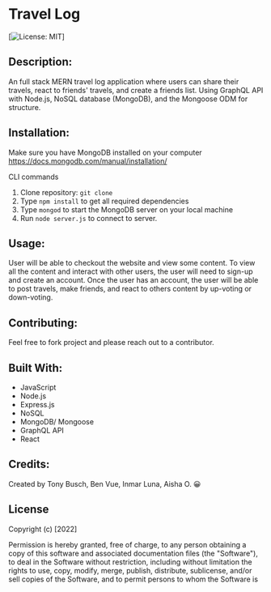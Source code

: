 # Travel Log

[![License: MIT](https://img.shields.io/badge/License-MIT-yellow.svg)]

## Description: 
An full stack MERN travel log application where users can share their travels, react to friends' travels, and create a friends list. Using GraphQL API with Node.js, NoSQL database (MongoDB), and the Mongoose ODM for structure. 

## Installation: 
Make sure you have MongoDB installed on your computer https://docs.mongodb.com/manual/installation/
 
CLI commands
1. Clone repository: `git clone` 
2. Type `npm install` to get all required dependencies
3. Type `mongod` to start the MongoDB server on your local machine
5. Run `node server.js` to connect to server.

## Usage:
User will be able to checkout the website and view some content. To view all the content and interact with other users, the user will need to sign-up and create an account. Once the user has an account, the user will be able to post travels, make friends, and react to others content by up-voting or down-voting. 


## Contributing:
Feel free to fork project and please reach out to a contributor.

## Built With:
* JavaScript
* Node.js
* Express.js
* NoSQL
* MongoDB/ Mongoose
* GraphQL API
* React 


## Credits:
Created by Tony Busch, Ben Vue, Inmar Luna, Aisha O. :grinning:

## License 

Copyright (c) [2022] 

Permission is hereby granted, free of charge, to any person obtaining a copy
of this software and associated documentation files (the "Software"), to deal
in the Software without restriction, including without limitation the rights
to use, copy, modify, merge, publish, distribute, sublicense, and/or sell
copies of the Software, and to permit persons to whom the Software is